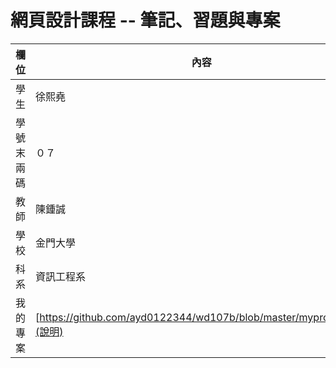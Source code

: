 # 網頁設計課程 -- 筆記、習題與專案

欄位 | 內容
-----|--------
學生 |  徐熙堯
學號末兩碼 | ０７
教師 | 陳鍾誠
學校 | 金門大學
科系 | 資訊工程系
我的專案 | [https://github.com/ayd0122344/wd107b/blob/master/myproject.md](說明)

